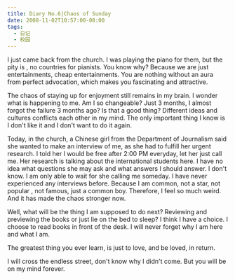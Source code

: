 ```yaml
---
title: Diary No.6|Chaos of Sunday
date: 2008-11-02T10:57:00-08:00
tags:
  - 日记
  - 校园
---
```



I just came back from the church. I was playing the piano for them, but the pity is , no countries for pianists. You know why? Because we are just entertainments, cheap entertainments. You are nothing without an aura from perfect advocation, which makes you fascinating and attractive.

<!--more-->

The chaos of staying up for enjoyment still remains in my brain. I wonder what is happening to me. Am I so changeable? Just 3 months, I almost forgot the failure 3 months ago? Is that a good thing? Different ideas and cultures conflicts each other in my mind. The only important thing I know is I don't like it and I don't want to do it again.

Today, in the church, a Chinese girl from the Department of Journalism said she wanted to make an interview of me, as she had to fulfill her urgent research. I told her I would be free after 2:00 PM everyday, let her just call me. Her research is talking about the international students here. I have no idea what questions she may ask and what answers I should answer. I don't know. I am only able to wait for she calling me someday. I have never experienced any interviews before. Because I am common, not a star, not popular , not famous, just a common boy. Therefore, I feel so much weird. And it has made the chaos stronger now.

Well, what will be the thing I am supposed to do next? Reviewing and previewing the books or just lie on the bed to sleep? I think I have a choice. I choose to read books in front of the desk. I will never forget why I am here and what I am.

The greatest thing you ever learn, is just to love, and be loved, in return.

I will cross the endless street, don't know why I didn't come. But you will be on my mind forever.
